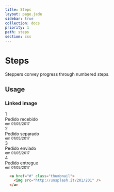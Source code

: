```yaml
---
title: Steps
layout: page.jade
sidebar: true
collection: docs
priority: 1
path: steps
section: css
---
```


# Steps
<div class="lead">
  Steppers convey progress through numbered steps.
</div>

## Usage

### Linked image
<div class="example example-code">
  <div class="steps-container">
    <div class="steps-stage active">
      <div class="steps-bullet">
        1
      </div>
      <div class="steps-label">
        Pedido recebido <br>
        <small>em 01/05/2017</small>
      </div>
    </div>
    <div class="steps-stage active">
      <div class="steps-bullet">
        2
      </div>
      <div class="steps-label">
        Pedido separado <br>
        <small>em 01/05/2017</small>
      </div>
    </div>
    <div class="steps-stage active current">
      <div class="steps-bullet">
        3
      </div>
      <div class="steps-label">
        Pedido enviado <br>
        <small>em 01/05/2017</small>
      </div>
    </div>
    <div class="steps-stage">
      <div class="steps-bullet">
        4
      </div>
      <div class="steps-label">
        Pedido entregue <br>
        <small>em 01/05/2017</small>
      </div>
    </div>
  </div>
</div>

```html
  <a href="#" class="thumbnail">
    <img src="http://unsplash.it/201/201" />
  </a>
```
